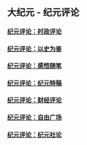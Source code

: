 ## 大纪元 - 纪元评论

#### [纪元评论：时政评论](indexes/nsc1025/README.md?07020330)
#### [纪元评论：以史为鉴](indexes/nsc1028/README.md?07020330)
#### [纪元评论：感悟随笔](indexes/nsc1035/README.md?07020330)
#### [纪元评论：纪元特稿](indexes/nsc424/README.md?07020330)
#### [纪元评论：财经评论](indexes/nsc1026/README.md?07020330)
#### [纪元评论：自由广场](indexes/nsc993/README.md?07020330)
#### [纪元评论：纪元社论](indexes/nsc422/README.md?07020330)

